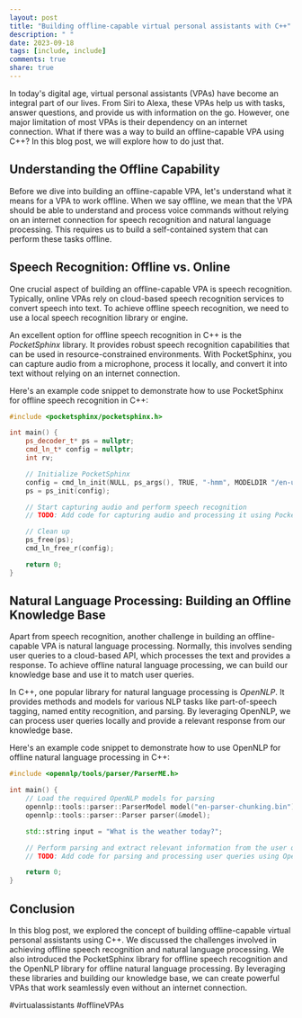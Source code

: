```yaml
---
layout: post
title: "Building offline-capable virtual personal assistants with C++"
description: " "
date: 2023-09-18
tags: [include, include]
comments: true
share: true
---
```


In today's digital age, virtual personal assistants (VPAs) have become an integral part of our lives. From Siri to Alexa, these VPAs help us with tasks, answer questions, and provide us with information on the go. However, one major limitation of most VPAs is their dependency on an internet connection. What if there was a way to build an offline-capable VPA using C++? In this blog post, we will explore how to do just that.

## Understanding the Offline Capability

Before we dive into building an offline-capable VPA, let's understand what it means for a VPA to work offline. When we say offline, we mean that the VPA should be able to understand and process voice commands without relying on an internet connection for speech recognition and natural language processing. This requires us to build a self-contained system that can perform these tasks offline.

## Speech Recognition: Offline vs. Online

One crucial aspect of building an offline-capable VPA is speech recognition. Typically, online VPAs rely on cloud-based speech recognition services to convert speech into text. To achieve offline speech recognition, we need to use a local speech recognition library or engine.

An excellent option for offline speech recognition in C++ is the *PocketSphinx* library. It provides robust speech recognition capabilities that can be used in resource-constrained environments. With PocketSphinx, you can capture audio from a microphone, process it locally, and convert it into text without relying on an internet connection.

Here's an example code snippet to demonstrate how to use PocketSphinx for offline speech recognition in C++:

```cpp
#include <pocketsphinx/pocketsphinx.h>

int main() {
    ps_decoder_t* ps = nullptr;
    cmd_ln_t* config = nullptr;
    int rv;

    // Initialize PocketSphinx
    config = cmd_ln_init(NULL, ps_args(), TRUE, "-hmm", MODELDIR "/en-us/en-us", "-dict", MODELDIR "/en-us/cmudict-en-us.dict", NULL);
    ps = ps_init(config);

    // Start capturing audio and perform speech recognition
    // TODO: Add code for capturing audio and processing it using PocketSphinx

    // Clean up
    ps_free(ps);
    cmd_ln_free_r(config);

    return 0;
}
```

## Natural Language Processing: Building an Offline Knowledge Base

Apart from speech recognition, another challenge in building an offline-capable VPA is natural language processing. Normally, this involves sending user queries to a cloud-based API, which processes the text and provides a response. To achieve offline natural language processing, we can build our knowledge base and use it to match user queries.

In C++, one popular library for natural language processing is *OpenNLP*. It provides methods and models for various NLP tasks like part-of-speech tagging, named entity recognition, and parsing. By leveraging OpenNLP, we can process user queries locally and provide a relevant response from our knowledge base.

Here's an example code snippet to demonstrate how to use OpenNLP for offline natural language processing in C++:

```cpp
#include <opennlp/tools/parser/ParserME.h>

int main() {
    // Load the required OpenNLP models for parsing
    opennlp::tools::parser::ParserModel model("en-parser-chunking.bin");
    opennlp::tools::parser::Parser parser(&model);

    std::string input = "What is the weather today?";

    // Perform parsing and extract relevant information from the user query
    // TODO: Add code for parsing and processing user queries using OpenNLP

    return 0;
}
```

## Conclusion

In this blog post, we explored the concept of building offline-capable virtual personal assistants using C++. We discussed the challenges involved in achieving offline speech recognition and natural language processing. We also introduced the PocketSphinx library for offline speech recognition and the OpenNLP library for offline natural language processing. By leveraging these libraries and building our knowledge base, we can create powerful VPAs that work seamlessly even without an internet connection.

#virtualassistants #offlineVPAs